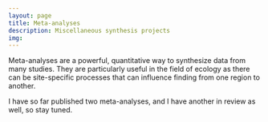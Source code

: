 ```yaml
---
layout: page
title: Meta-analyses
description: Miscellaneous synthesis projects
img:
---
```


Meta-analyses are a powerful, quantitative way to synthesize data from many studies. They are particularly useful in the field of ecology as there can be site-specific processes that can influence finding from one region to another.

I have so far published two meta-analyses, and I have another in review as well, so stay tuned.
